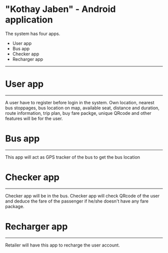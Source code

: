 
# "Kothay Jaben" - Android application



The system has four apps.

* User app
* Bus app
* Checker app
* Recharger app

---
# User app
---
 A user have to register before login in the system. Own location, nearest bus stoppages, bus location on map, available seat, distance and duration, route information, trip plan, buy fare packge, unique QRcode and other features will be for the user.

 # Bus app
---
 This app will act as GPS tracker of the bus to get the bus location

 # Checker app
---
Checker app will be in the bus. Checker app will check QRcode of the user and deduce the fare of the passenger if he/she doesn't have any fare package.

# Recharger app
---
Retailer will have this app to recharge the user account.


